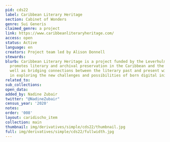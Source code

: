 ```yaml
---
pid: cds22
label: Caribbean Literary Heritage
section: Cabinet of Wonders
genre: Sui Generis
claimed_genre: a project
link: https://www.caribbeanliteraryheritage.com/
access: open
status: Active
language: en
creators: Project team led by Alison Donnell
stewards:
blurb: Caribbean Literary Heritage is a project funded by the Leverhulme Trust that
  promotes literary and archival preservation in the Caribbean and the diaspora, as
  well as bridging connections between the literary past and present with an interest
  in exploring the new challenges and possibilities of born digital initiatives.
related_to:
sub_collections:
open_data:
added_by: Nadine Zubair
twitter: "@NadineZubair"
census_year: '2020'
notes:
order: '008'
layout: caridischo_item
collection: main
thumbnail: img/derivatives/simple/cds22/thumbnail.jpg
full: img/derivatives/simple/cds22/fullwidth.jpg
---
```

